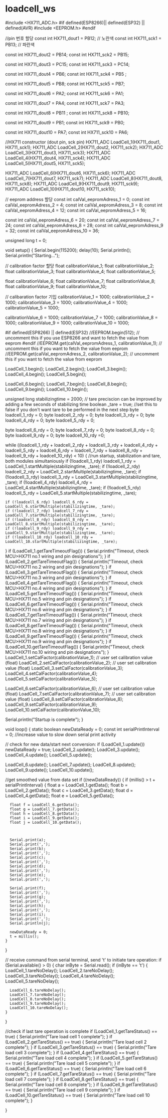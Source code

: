 # loadcell_ws

#include <HX711_ADC.h>
#if defined(ESP8266)|| defined(ESP32) || defined(AVR)
#include <EEPROM.h>
#endif

//pin 번호 할당
const int HX711_dout1 = PB12; // 노란색
const int HX711_sck1 = PB13;  // 파란색

const int HX711_dout2 = PB14; 
const int HX711_sck2 = PB15; 

const int HX711_dout3 = PC15;
const int HX711_sck3 = PC14; 

const int HX711_dout4 = PB6; 
const int HX711_sck4 = PB5 ; 

const int HX711_dout5 = PB8; 
const int HX711_sck5 = PB7;  

const int HX711_dout6 = PA2;
const int HX711_sck6 = PA1; 

const int HX711_dout7 = PA4; 
const int HX711_sck7 = PA3; 

const int HX711_dout8 = PB11 ; 
const int HX711_sck8 = PB10; 

const int HX711_dout9 = PB1; 
const int HX711_sck9 = PB0; 

const int HX711_dout10 = PA7; 
const int HX711_sck10 = PA6;  

//HX711 constructor (dout pin, sck pin)
HX711_ADC LoadCell_1(HX711_dout1, HX711_sck1);
HX711_ADC LoadCell_2(HX711_dout2, HX711_sck2);
HX711_ADC LoadCell_3(HX711_dout3, HX711_sck3);
HX711_ADC LoadCell_4(HX711_dout4, HX711_sck4);
HX711_ADC LoadCell_5(HX711_dout5, HX711_sck5);

HX711_ADC LoadCell_6(HX711_dout6, HX711_sck6);
HX711_ADC LoadCell_7(HX711_dout7, HX711_sck7);
HX711_ADC LoadCell_8(HX711_dout8, HX711_sck8);
HX711_ADC LoadCell_9(HX711_dout9, HX711_sck9);
HX711_ADC LoadCell_10(HX711_dout10, HX711_sck10);



// eeprom address 할당
const int calVal_eepromAdress_1 = 0; 
const int calVal_eepromAdress_2 = 4; 
const int calVal_eepromAdress_3 = 8; 
const int calVal_eepromAdress_4 = 12; 
const int calVal_eepromAdress_5 = 16;

const int calVal_eepromAdress_6 = 20; 
const int calVal_eepromAdress_7 = 24; 
const int calVal_eepromAdress_8 = 28; 
const int calVal_eepromAdress_9 = 32; 
const int calVal_eepromAdress_10 = 36; 

unsigned long t = 0;

void setup() {
  Serial.begin(115200); delay(10);
  Serial.println();
  Serial.println("Starting...");

// calibration factor 할당
  float calibrationValue_1; 
  float calibrationValue_2; 
  float calibrationValue_3; 
  float calibrationValue_4; 
  float calibrationValue_5; 

  float calibrationValue_6; 
  float calibrationValue_7; 
  float calibrationValue_8; 
  float calibrationValue_9; 
  float calibrationValue_10; 

// calibaration factor 기입
  calibrationValue_1 = 1000; 
  calibrationValue_2 = 1000;
  calibrationValue_3 = 1000; 
  calibrationValue_4 = 1000; 
  calibrationValue_5 = 1000; 

  calibrationValue_6 = 1000; 
  calibrationValue_7 = 1000;
  calibrationValue_8 = 1000; 
  calibrationValue_9 = 1000; 
  calibrationValue_10 = 1000; 

#if defined(ESP8266) || defined(ESP32)
  //EEPROM.begin(512); // uncomment this if you use ESP8266 and want to fetch the value from eeprom
#endif
  //EEPROM.get(calVal_eepromAdress_1, calibrationValue_1); // uncomment this if you want to fetch the value from eeprom
  //EEPROM.get(calVal_eepromAdress_2, calibrationValue_2); // uncomment this if you want to fetch the value from eeprom

  LoadCell_1.begin();
  LoadCell_2.begin();
  LoadCell_3.begin();
  LoadCell_4.begin();
  LoadCell_5.begin();
  
  LoadCell_6.begin();
  LoadCell_7.begin();
  LoadCell_8.begin();
  LoadCell_9.begin();
  LoadCell_10.begin();

  unsigned long stabilizingtime = 2000; // tare preciscion can be improved by adding a few seconds of stabilizing time
  boolean _tare = true; //set this to false if you don't want tare to be performed in the next step
  byte loadcell_1_rdy = 0;
  byte loadcell_2_rdy = 0;
  byte loadcell_3_rdy = 0;
  byte loadcell_4_rdy = 0;
  byte loadcell_5_rdy = 0;

  byte loadcell_6_rdy = 0;
  byte loadcell_7_rdy = 0;
  byte loadcell_8_rdy = 0;
  byte loadcell_9_rdy = 0;
  byte loadcell_10_rdy =0;

  while ((loadcell_1_rdy + loadcell_2_rdy + loadcell_3_rdy + loadcell_4_rdy + loadcell_5_rdy + loadcell_6_rdy + loadcell_7_rdy + loadcell_8_rdy + loadcell_9_rdy + loadcell_10_rdy) < 10) { //run startup, stabilization and tare, both modules simultaniously
    if (!loadcell_1_rdy) loadcell_1_rdy = LoadCell_1.startMultiple(stabilizingtime, _tare);
    if (!loadcell_2_rdy) loadcell_2_rdy = LoadCell_2.startMultiple(stabilizingtime, _tare);
    if (!loadcell_3_rdy) loadcell_3_rdy = LoadCell_3.startMultiple(stabilizingtime, _tare);
    if (!loadcell_4_rdy) loadcell_4_rdy = LoadCell_4.startMultiple(stabilizingtime, _tare);
    if (!loadcell_5_rdy) loadcell_5_rdy = LoadCell_5.startMultiple(stabilizingtime, _tare);

    if (!loadcell_6_rdy) loadcell_6_rdy = LoadCell_6.startMultiple(stabilizingtime, _tare);
    if (!loadcell_7_rdy) loadcell_7_rdy = LoadCell_7.startMultiple(stabilizingtime, _tare);
    if (!loadcell_8_rdy) loadcell_8_rdy = LoadCell_8.startMultiple(stabilizingtime, _tare);
    if (!loadcell_9_rdy) loadcell_9_rdy = LoadCell_9.startMultiple(stabilizingtime, _tare);
    if (!loadcell_10_rdy) loadcell_10_rdy = LoadCell_10.startMultiple(stabilizingtime, _tare);
  }
  if (LoadCell_1.getTareTimeoutFlag()) {
    Serial.println("Timeout, check MCU>HX711 no.1 wiring and pin designations");
  }
  if (LoadCell_2.getTareTimeoutFlag()) {
    Serial.println("Timeout, check MCU>HX711 no.2 wiring and pin designations");
  }
  if (LoadCell_3.getTareTimeoutFlag()) {
    Serial.println("Timeout, check MCU>HX711 no.3 wiring and pin designations");
  }
  if (LoadCell_4.getTareTimeoutFlag()) {
    Serial.println("Timeout, check MCU>HX711 no.4 wiring and pin designations");
  }
  if (LoadCell_5.getTareTimeoutFlag()) {
    Serial.println("Timeout, check MCU>HX711 no.5 wiring and pin designations");
  }
  if (LoadCell_6.getTareTimeoutFlag()) {
    Serial.println("Timeout, check MCU>HX711 no.6 wiring and pin designations");
  }
  if (LoadCell_7.getTareTimeoutFlag()) {
    Serial.println("Timeout, check MCU>HX711 no.7 wiring and pin designations");
  }
  if (LoadCell_8.getTareTimeoutFlag()) {
    Serial.println("Timeout, check MCU>HX711 no.8 wiring and pin designations");
  }
  if (LoadCell_9.getTareTimeoutFlag()) {
    Serial.println("Timeout, check MCU>HX711 no.9 wiring and pin designations");
  }
  if (LoadCell_10.getTareTimeoutFlag()) {
    Serial.println("Timeout, check MCU>HX711 no.10 wiring and pin designations");
  }
  LoadCell_1.setCalFactor(calibrationValue_1); // user set calibration value (float)
  LoadCell_2.setCalFactor(calibrationValue_2); // user set calibration value (float)
  LoadCell_3.setCalFactor(calibrationValue_3);
  LoadCell_4.setCalFactor(calibrationValue_4);
  LoadCell_5.setCalFactor(calibrationValue_5);

 
  LoadCell_6.setCalFactor(calibrationValue_6); // user set calibration value (float)
  LoadCell_7.setCalFactor(calibrationValue_7);   // user set calibration value (float)
  LoadCell_8.setCalFactor(calibrationValue_8);
  LoadCell_9.setCalFactor(calibrationValue_9);
  LoadCell_10.setCalFactor(calibrationValue_10);
  
  Serial.println("Startup is complete");
}

void loop() {
  static boolean newDataReady = 0;
  const int serialPrintInterval = 0; //increase value to slow down serial print activity

  // check for new data/start next conversion:
  if (LoadCell_1.update()) newDataReady = true;
  LoadCell_2.update();
  LoadCell_3.update();
  LoadCell_4.update();
  LoadCell_5.update();

  LoadCell_6.update();
  LoadCell_7.update();
  LoadCell_8.update();
  LoadCell_9.update();
  LoadCell_10.update();

  //get smoothed value from data set
  if ((newDataReady)) {
    if (millis() > t + serialPrintInterval) {
      float a = LoadCell_1.getData();
      float b = LoadCell_2.getData();
      float c = LoadCell_3.getData();
      float d = LoadCell_4.getData();
      float e = LoadCell_5.getData();

      float f = LoadCell_6.getData();
      float g = LoadCell_7.getData();
      float h = LoadCell_8.getData();
      float i = LoadCell_9.getData();
      float j = LoadCell_10.getData();

      
    
      Serial.print(a);
      Serial.print(','); 
      Serial.print(b);
      Serial.print(',');
      Serial.print(c);
      Serial.print(',');
      Serial.print(d);
      Serial.print(',');
      Serial.print(e);
      Serial.print(',');
      
      Serial.print(f);
      Serial.print(',');
      Serial.print(g);
      Serial.print(',');
      Serial.print(h);
      Serial.print(',');
      Serial.print(i);
      Serial.print(',');
      Serial.println(j);
      
      newDataReady = 0;
      t = millis();
    }
  }

  // receive command from serial terminal, send 't' to initiate tare operation:
  if (Serial.available() > 0) {
    char inByte = Serial.read();
    if (inByte == 't') {
      LoadCell_1.tareNoDelay();
      LoadCell_2.tareNoDelay();
      LoadCell_3.tareNoDelay();
      LoadCell_4.tareNoDelay();
      LoadCell_5.tareNoDelay();

      LoadCell_6.tareNoDelay();
      LoadCell_7.tareNoDelay();
      LoadCell_8.tareNoDelay();
      LoadCell_9.tareNoDelay();
      LoadCell_10.tareNoDelay();
    }
  }

  //check if last tare operation is complete
  if (LoadCell_1.getTareStatus() == true) {
    Serial.println("Tare load cell 1 complete");
  }
  if (LoadCell_2.getTareStatus() == true) {
    Serial.println("Tare load cell 2 complete");
  }
  if (LoadCell_3.getTareStatus() == true) {
    Serial.println("Tare load cell 3 complete");
  }
  if (LoadCell_4.getTareStatus() == true) {
    Serial.println("Tare load cell 4 complete");
  }
  if (LoadCell_5.getTareStatus() == true) {
    Serial.println("Tare load cell 5 complete");
  }
   if (LoadCell_6.getTareStatus() == true) {
    Serial.println("Tare load cell 6 complete");
  }
  if (LoadCell_7.getTareStatus() == true) {
    Serial.println("Tare load cell 7 complete");
  }
  if (LoadCell_8.getTareStatus() == true) {
    Serial.println("Tare load cell 8 complete");
  }
  if (LoadCell_9.getTareStatus() == true) {
    Serial.println("Tare load cell 9 complete");
  }
  if (LoadCell_10.getTareStatus() == true) {
    Serial.println("Tare load cell 10 complete");
  }

}
